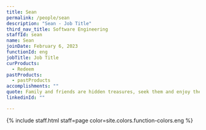 ```yaml
---
title: Sean
permalink: /people/sean
description: "Sean - Job Title"
third_nav_title: Software Engineering
staffId: sean
name: Sean
joinDate: February 6, 2023
functionId: eng
jobTitle: Job Title
curProducts:
  - Redeem
pastProducts:
  - pastProducts
accomplishments: ""
quote: Family and friends are hidden treasures, seek them and enjoy their riches.
linkedinId: ""

---
```


{% include staff.html staff=page color=site.colors.function-colors.eng %}
